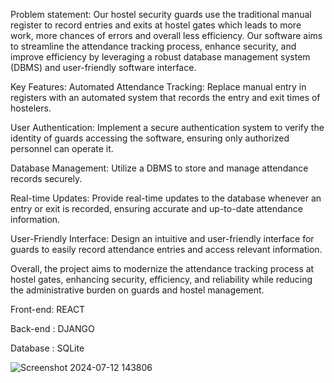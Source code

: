 Problem statement:
Our hostel security guards use the traditional manual register to record entries and exits at hostel gates which leads to more work, more chances of errors and overall less efficiency. Our software aims to streamline the attendance tracking process, enhance security, and improve efficiency by leveraging a robust database management system (DBMS) and user-friendly software interface.

Key Features:
Automated Attendance Tracking: Replace manual entry in registers with an automated system that records the entry and exit times of hostelers.

User Authentication: Implement a secure authentication system to verify the identity of guards accessing the software, ensuring only authorized personnel can operate it.

Database Management: Utilize a DBMS to store and manage attendance records securely.

Real-time Updates: Provide real-time updates to the database whenever an entry or exit is recorded, ensuring accurate and up-to-date attendance information.

User-Friendly Interface: Design an intuitive and user-friendly interface for guards to easily record attendance entries and access relevant information.


Overall, the project aims to modernize the attendance tracking process at hostel gates, enhancing security, efficiency, and reliability while reducing the administrative burden on guards and hostel management.

Front-end: REACT

Back-end : DJANGO

Database : SQLite

![Screenshot 2024-07-12 143806](https://github.com/user-attachments/assets/aeb62b83-d695-4aff-a7bd-d0d4e2eb83cd)
